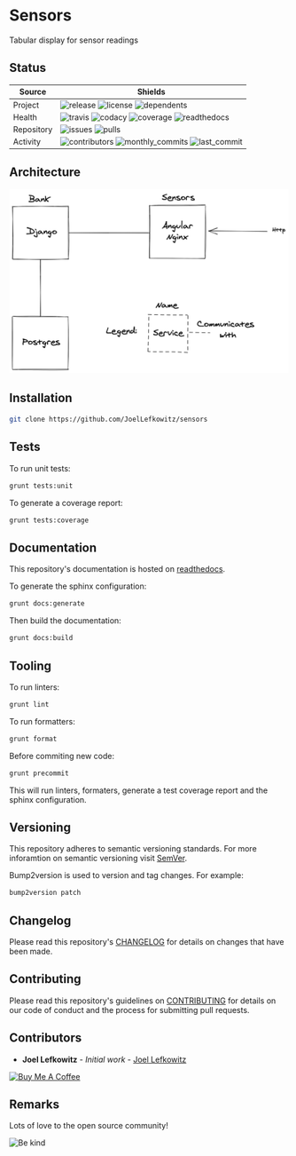 # Sensors

Tabular display for sensor readings

## Status

| Source     | Shields                                                                                                            |
| ---------- | ------------------------------------------------------------------------------------------------------------------ |
| Project    | ![release][release_shield] ![license][license_shield] ![dependents][dependents_shield]                             |
| Health     | ![travis][travis_shield] ![codacy][codacy_shield] ![coverage][coverage_shield] ![readthedocs][readthedocs_shield]  |
| Repository | ![issues][issues_shield] ![pulls][pulls_shield]                                                                    |
| Activity   | ![contributors][contributors_shield] ![monthly_commits][monthly_commits_shield] ![last_commit][last_commit_shield] |

## Architecture

![Architecture][architecture]

## Installation

```bash
git clone https://github.com/JoelLefkowitz/sensors
```

## Tests

To run unit tests:

```bash
grunt tests:unit
```

To generate a coverage report:

```bash
grunt tests:coverage
```

## Documentation

This repository's documentation is hosted on [readthedocs][readthedocs].

To generate the sphinx configuration:

```bash
grunt docs:generate
```

Then build the documentation:

```bash
grunt docs:build
```

## Tooling

To run linters:

```bash
grunt lint
```

To run formatters:

```bash
grunt format
```

Before commiting new code:

```bash
grunt precommit
```

This will run linters, formaters, generate a test coverage report and the sphinx configuration.

## Versioning

This repository adheres to semantic versioning standards.
For more inforamtion on semantic versioning visit [SemVer][semver].

Bump2version is used to version and tag changes.
For example:

```bash
bump2version patch
```

## Changelog

Please read this repository's [CHANGELOG](CHANGELOG.md) for details on changes that have been made.

## Contributing

Please read this repository's guidelines on [CONTRIBUTING](CONTRIBUTING.md) for details on our code of conduct and the process for submitting pull requests.

## Contributors

- **Joel Lefkowitz** - _Initial work_ - [Joel Lefkowitz][joellefkowitz]

[![Buy Me A Coffee][coffee_button]][coffee]

## Remarks

Lots of love to the open source community!

![Be kind][be_kind]

<!-- Github links -->

[pulls]: https://github.com/JoelLefkowitz/sensors/pulls
[issues]: https://github.com/JoelLefkowitz/sensors/issues
[architecture]: https://github.com/JoelLefkowitz/sensors/raw/master/architecture.png

<!-- External links -->

[readthedocs]: https://joellefkowitz-sensors.readthedocs.io/en/latest/
[semver]: http://semver.org/
[coffee]: https://www.buymeacoffee.com/joellefkowitz
[coffee_button]: https://cdn.buymeacoffee.com/buttons/default-blue.png
[be_kind]: https://media.giphy.com/media/osAcIGTSyeovPq6Xph/giphy.gif

<!-- Acknowledgments -->

[joellefkowitz]: https://github.com/JoelLefkowitz

<!-- Project shields -->

[release_shield]: https://img.shields.io/github/v/tag/joellefkowitz/sensors
[license_shield]: https://img.shields.io/github/license/joellefkowitz/sensors
[dependents_shield]: https://img.shields.io/librariesio/dependent-repos/pypi/sensors

<!-- Health shields -->

[travis_shield]: https://img.shields.io/travis/joellefkowitz/sensors
[codacy_shield]: https://img.shields.io/codacy/coverage/sensors
[coverage_shield]: https://img.shields.io/codacy/grade/sensors
[readthedocs_shield]: https://img.shields.io/readthedocs/joellefkowitz-sensors

<!-- Repository shields -->

[issues_shield]: https://img.shields.io/github/issues/joellefkowitz/sensors
[pulls_shield]: https://img.shields.io/github/issues-pr/joellefkowitz/sensors

<!-- Activity shields -->

[contributors_shield]: https://img.shields.io/github/contributors/joellefkowitz/sensors
[monthly_commits_shield]: https://img.shields.io/github/commit-activity/m/joellefkowitz/sensors
[last_commit_shield]: https://img.shields.io/github/last-commit/joellefkowitz/sensors
